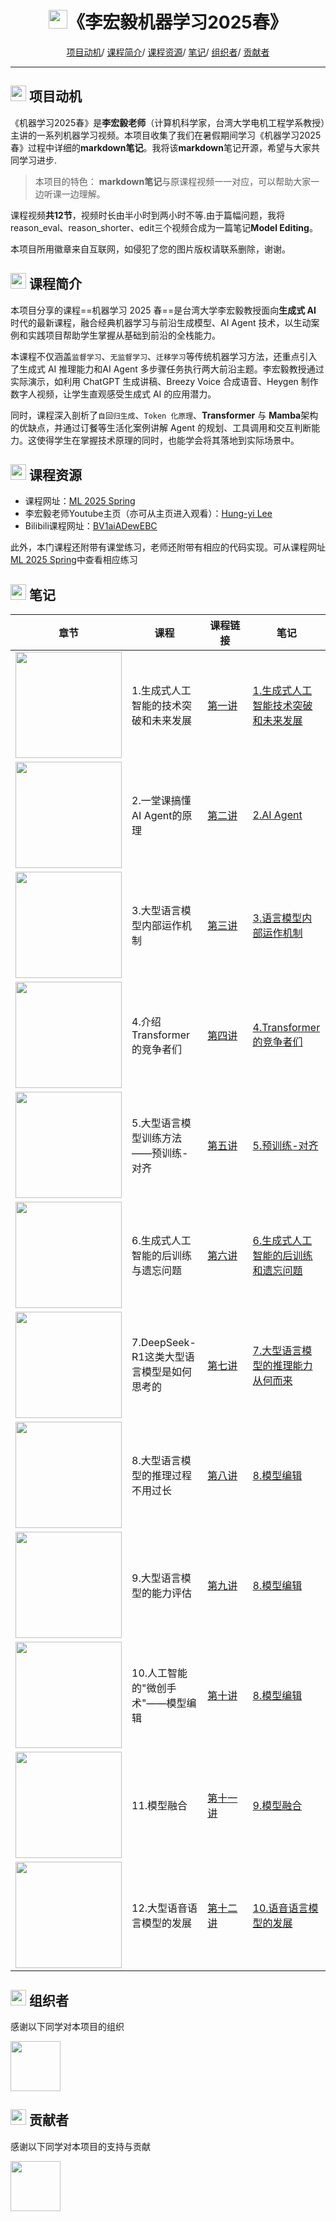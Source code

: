 
<p align="center">
<h1 align="center"> <img src="https://github.com/MLNLP-World/DeepLearning-MuLi-Notes/raw/main/imgs/icon/ai.png" width="30" />《李宏毅机器学习2025春》</h1>
</p>

<div align="center">
<p align="center">
  <a href="#项目动机">项目动机</a>/
  <a href="#课程简介">课程简介</a>/
  <a href="#课程资源">课程资源</a>/
  <a href="#笔记">笔记</a>/
  <a href="#组织者">组织者</a>/
  <a href="#贡献者">贡献者</a>
</p>
</div>

---

## <img src="https://github.com/MLNLP-World/DeepLearning-MuLi-Notes/raw/main/imgs/icon/motivation.png" width="25" /> 项目动机

《机器学习2025春》是**李宏毅老师**（计算机科学家，台湾大学电机工程学系教授）主讲的一系列机器学习视频。本项目收集了我们在暑假期间学习《机器学习2025春》过程中详细的**markdown笔记**。我将该**markdown**笔记开源，希望与大家共同学习进步.

>本项目的特色：
>**markdown笔记**与原课程视频一一对应，可以帮助大家一边听课一边理解。

课程视频**共12节**，视频时长由半小时到两小时不等.由于篇幅问题，我将reason_eval、reason_shorter、edit三个视频合成为一篇笔记**Model Editing**。

本项目所用徽章来自互联网，如侵犯了您的图片版权请联系删除，谢谢。

## <img src="https://github.com/MLNLP-World/DeepLearning-MuLi-Notes/raw/main/imgs/icon/intro.png" width="25" /> 课程简介

本项目分享的课程==机器学习 2025 春==是台湾大学李宏毅教授面向**生成式 AI** 时代的最新课程，融合经典机器学习与前沿生成模型、AI Agent 技术，以生动案例和实践项目帮助学生掌握从基础到前沿的全栈能力。


本课程不仅涵盖`监督学习`、`无监督学习`、`迁移学习`等传统机器学习方法，还重点引入了生成式 AI 推理能力和AI Agent 多步骤任务执行两大前沿主题。李宏毅教授通过实际演示，如利用 ChatGPT 生成讲稿、Breezy Voice 合成语音、Heygen 制作数字人视频，让学生直观感受生成式 AI 的应用潜力。

同时，课程深入剖析了`自回归生成`、`Token 化原理`、**Transformer** 与 **Mamba**架构的优缺点，并通过订餐等生活化案例讲解 Agent 的规划、工具调用和交互判断能力。这使得学生在掌握技术原理的同时，也能学会将其落地到实际场景中。

## <img src="https://github.com/MLNLP-World/DeepLearning-MuLi-Notes/raw/main/imgs/icon/resource.png" width="25" /> 课程资源

- 课程网址：[ML 2025 Spring](https://speech.ee.ntu.edu.tw/~hylee/ml/2025-spring.php)
- 李宏毅老师Youtube主页（亦可从主页进入观看）：[Hung-yi Lee](https://www.youtube.com/@HungyiLeeNTU)
- Bilibili课程网址：[BV1aiADewEBC](https://www.bilibili.com/video/BV1aiADewEBC/?spm_id_from=333.337.search-card.all.click)

此外，本门课程还附带有课堂练习，老师还附带有相应的代码实现。可从课程网址[ML 2025 Spring](https://speech.ee.ntu.edu.tw/~hylee/ml/2025-spring.php)中查看相应练习




## <img src="https://github.com/MLNLP-World/DeepLearning-MuLi-Notes/raw/main/imgs/icon/notes.png" width="25" /> 笔记

<table>
  <thead>
    <tr>
      <th style="width: 20%">章节</th>
      <th style="width: 25%">课程</th>
      <th style="width: 30%">课程链接</th>
      <th style="width: 25%">笔记</th>
    </tr>
  </thead>
  <tbody>
    <tr>
      <td><img src="https://i-blog.csdnimg.cn/direct/09004ff797f343a392aec78506740a24.png" width="170"></td>
      <td>1.生成式人工智能的技术突破和未来发展</td>
      <td><a href="https://www.youtube.com/watch?v=QLiKmca4kzI&t=4846s">第一讲</a></td>
      <td><a href="https://github.com/RichardSchoolbag/MachineLearning2025Spring--Hung-yi-Lee-Notes/blob/main/Notes/01-%E7%94%9F%E6%88%90%E5%BC%8F%E4%BA%BA%E5%B7%A5%E6%99%BA%E8%83%BD%E6%8A%80%E6%9C%AF%E7%AA%81%E7%A0%B4%E4%B8%8E%E6%9C%AA%E6%9D%A5%E5%8F%91%E5%B1%95.md">1.生成式人工智能技术突破和未来发展</a></td>
    </tr>
    <tr>
      <td><img src="https://i-blog.csdnimg.cn/direct/62d5ae7ed16e412ea92dd70648dd4b5e.png" width="170"></td>
      <td>2.一堂课搞懂AI Agent的原理</td>
      <td><a href="https://www.youtube.com/watch?v=M2Yg1kwPpts&t=5963s">第二讲</a></td>
      <td><a href="https://github.com/RichardSchoolbag/MachineLearning2025Spring--Hung-yi-Lee-Notes/blob/main/Notes/02-AI%20Agent.md">2.AI Agent</a></td>
    </tr>
    <tr>
      <td><img src="https://i-blog.csdnimg.cn/direct/0ecb12d6888e4ba48ca9fc728fb5842f.png" width="170"></td>
      <td>3.大型语言模型内部运作机制</td>
      <td><a href="https://www.youtube.com/watch?v=Xnil63UDW2o">第三讲</a></td>
      <td><a href="https://github.com/RichardSchoolbag/MachineLearning2025Spring--Hung-yi-Lee-Notes/blob/main/Notes/03-%E5%A4%A7%E5%9E%8B%E8%AF%AD%E8%A8%80%E6%A8%A1%E5%9E%8B%E5%86%85%E9%83%A8%E8%BF%90%E4%BD%9C%E6%9C%BA%E5%88%B6.md">3.语言模型内部运作机制</a></td>
    </tr>
    <tr>
      <td><img src="https://i-blog.csdnimg.cn/direct/6a2f818f0b4841c59652330302ce6c02.png" width="170"></td>
      <td>4.介绍Transformer的竞争者们</td>
      <td><a href="https://www.youtube.com/watch?v=gjsdVi90yQo&t=513s">第四讲</a></td>
      <td><a href="https://github.com/RichardSchoolbag/MachineLearning2025Spring--Hung-yi-Lee-Notes/blob/main/Notes/04-Transformer%E7%9A%84%E7%AB%9E%E4%BA%89%E8%80%85%E4%BB%AC.md">4.Transformer的竞争者们</a></td>
    </tr>
    <tr>
      <td><img src="https://i-blog.csdnimg.cn/direct/d8dcaa70c1f6439fb3d0b66fbd96c05a.png" width="170"></td>
      <td>5.大型语言模型训练方法——预训练-对齐</td>
      <td><a href="https://www.youtube.com/watch?v=Ozos6M1JtIE&pp=0gcJCcoJAYcqIYzv">第五讲</a></td>
      <td><a href="https://github.com/RichardSchoolbag/MachineLearning2025Spring--Hung-yi-Lee-Notes/blob/main/Notes/05-%E5%A4%A7%E5%9E%8B%E8%AF%AD%E8%A8%80%E6%A8%A1%E5%9E%8B%E8%AE%AD%E7%BB%83%E6%96%B9%E6%B3%95%EF%BC%9A%E9%A2%84%E8%AE%AD%E7%BB%83-%E5%AF%B9%E9%BD%90.md">5.预训练-对齐</a></td>
    </tr>
    <tr>
      <td><img src="https://i-blog.csdnimg.cn/direct/5a7cbc11fbe943929da7b8e325f343b2.png" width="170"></td>
      <td>6.生成式人工智能的后训练与遗忘问题</td>
      <td><a href="https://www.youtube.com/watch?v=Z6b5-77EfGk&t=386s">第六讲</a></td>
      <td><a href="https://github.com/RichardSchoolbag/MachineLearning2025Spring--Hung-yi-Lee-Notes/blob/main/Notes/06-%E7%94%9F%E6%88%90%E5%BC%8F%E4%BA%BA%E5%B7%A5%E6%99%BA%E6%85%A7%E7%9A%84%E5%90%8E%E8%AE%AD%E7%BB%83%E4%B8%8E%E9%81%97%E5%BF%98%E9%97%AE%E9%A2%98.md">6.生成式人工智能的后训练和遗忘问题</a></td>
    </tr>
    <tr>
      <td><img src="https://i-blog.csdnimg.cn/direct/8691e309f6724dc785b850c650ab737b.png" width="170"></td>
      <td>7.DeepSeek-R1这类大型语言模型是如何思考的</td>
      <td><a href="https://www.youtube.com/watch?v=bJFtcwLSNxI">第七讲</a></td>
      <td><a href="https://github.com/RichardSchoolbag/MachineLearning2025Spring--Hung-yi-Lee-Notes/blob/main/Notes/07-%E5%A4%A7%E5%9E%8B%E8%AF%AD%E8%A8%80%E6%A8%A1%E5%9E%8B%E7%9A%84%E6%8E%A8%E7%90%86%E8%83%BD%E5%8A%9B%E4%BB%8E%E4%BD%95%E8%80%8C%E6%9D%A5.md">7.大型语言模型的推理能力从何而来</a></td>
    </tr>
    <tr>
      <td><img src="https://i.ytimg.com/vi/ip3XnTpcxoA/hqdefault.jpg?sqp=-oaymwEnCNACELwBSFryq4qpAxkIARUAAIhCGAHYAQHiAQoIGBACGAY4AUAB&rs=AOn4CLAUFPU3uYcQmn2QZpxPQomWMR_fUw" width="170"></td>
      <td>8.大型语言模型的推理过程不用过长</td>
      <td><a href="https://www.youtube.com/watch?v=ip3XnTpcxoA&t=1273s">第八讲</a></td>
      <td><a href="https://github.com/RichardSchoolbag/MachineLearning2025Spring--Hung-yi-Lee-Notes/blob/main/Notes/08-%E6%A8%A1%E5%9E%8B%E7%BC%96%E8%BE%91.md">8.模型编辑</a></td>
    </tr>
    <tr>
      <td><img src="https://i.ytimg.com/vi/s266BzGNKKc/hqdefault.jpg?sqp=-oaymwEnCNACELwBSFryq4qpAxkIARUAAIhCGAHYAQHiAQoIGBACGAY4AUAB&rs=AOn4CLAcGq3KTAmxdgVOKNFvPRkOb5AEBQ" width="170"></td>
      <td>9.大型语言模型的能力评估</td>
      <td><a href="https://www.youtube.com/watch?v=s266BzGNKKc">第九讲</a></td>
      <td><a href="https://github.com/RichardSchoolbag/MachineLearning2025Spring--Hung-yi-Lee-Notes/blob/main/Notes/08-%E6%A8%A1%E5%9E%8B%E7%BC%96%E8%BE%91.md">8.模型编辑</a></td>
    </tr>
    <tr>
      <td><img src="https://i.ytimg.com/vi/9HPsz7F0mJg/hqdefault.jpg?sqp=-oaymwEnCNACELwBSFryq4qpAxkIARUAAIhCGAHYAQHiAQoIGBACGAY4AUAB&rs=AOn4CLAU7gEuIAbT0zm5AwLZHF7cPBXKAQ" width="170"></td>
      <td>10.人工智能的"微创手术"——模型编辑</td>
      <td><a href="https://www.youtube.com/watch?v=9HPsz7F0mJg">第十讲</a></td>
      <td><a href="https://github.com/RichardSchoolbag/MachineLearning2025Spring--Hung-yi-Lee-Notes/blob/main/Notes/08-%E6%A8%A1%E5%9E%8B%E7%BC%96%E8%BE%91.md">8.模型编辑</a></td>
    </tr>
    <tr>
      <td><img src="https://i-blog.csdnimg.cn/direct/3129a78df213466082930495a3e06b65.png" width="170"></td>
      <td>11.模型融合</td>
      <td><a href="https://www.youtube.com/watch?v=jFUwoCkdqAo">第十一讲</a></td>
      <td><a href="https://github.com/RichardSchoolbag/MachineLearning2025Spring--Hung-yi-Lee-Notes/blob/main/Notes/09-%E6%A8%A1%E5%9E%8B%E8%9E%8D%E5%90%88.md">9.模型融合</a></td>
    </tr>
    <tr>
      <td><img src="https://i-blog.csdnimg.cn/direct/174e93c55d6447d4a5a6e3fe89149b80.png" width="170"></td>
      <td>12.大型语音语言模型的发展</td>
      <td><a href="https://www.youtube.com/watch?v=gkAyqoQkOSk">第十二讲</a></td>
      <td><a href="https://github.com/RichardSchoolbag/MachineLearning2025Spring--Hung-yi-Lee-Notes/blob/main/Notes/10-%E8%AF%AD%E9%9F%B3%E8%AF%AD%E8%A8%80%E6%A8%A1%E5%9E%8B%E7%9A%84%E5%8F%91%E5%B1%95.md">10.语音语言模型的发展</a></td>
    </tr>
  </tbody>
</table>




## <img src="https://github.com/MLNLP-World/DeepLearning-MuLi-Notes/raw/main/imgs/icon/organizer.png" width="25" /> 组织者
感谢以下同学对本项目的组织

<a href="https://github.com/RichardSchoolbag">  <img src="https://avatars.githubusercontent.com/u/187307077?s=96&v=4"  width="80" /></a> 

## <img src="https://github.com/MLNLP-World/DeepLearning-MuLi-Notes/raw/main/imgs/icon/heart.png" width="25" /> 贡献者
感谢以下同学对本项目的支持与贡献

<a href="https://github.com/RichardSchoolbag">  <img src="https://avatars.githubusercontent.com/u/187307077?s=96&v=4"  width="80" /></a> 

